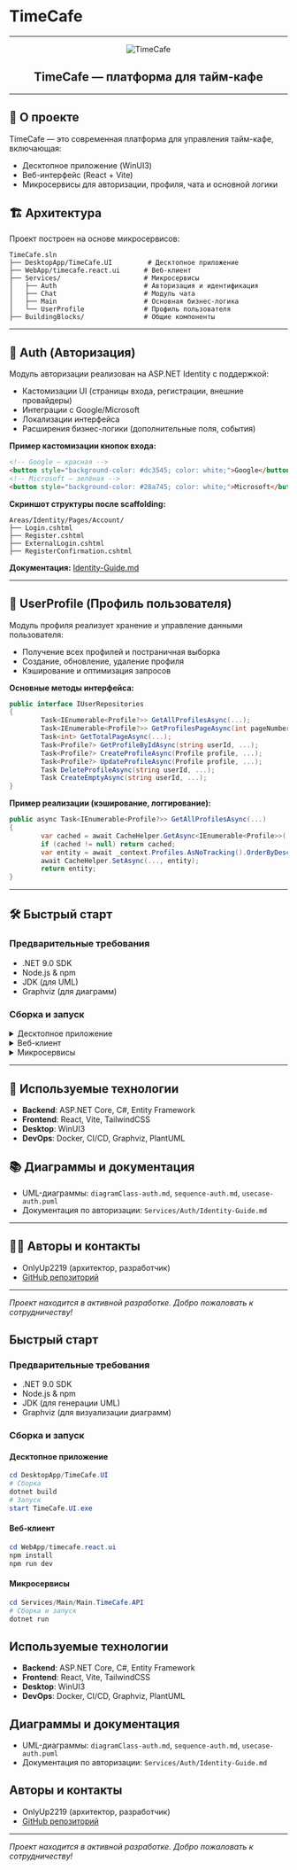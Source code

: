 # TimeCafe

---

<div align="center">
	<img src="https://img.shields.io/badge/TimeCafe-%F0%9F%8D%B5%20%F0%9F%8C%B1%20%F0%9F%91%A8%F0%9F%8F%BB%F0%9F%8F%92-blue" alt="TimeCafe" />
	<h2>TimeCafe — платформа для тайм-кафе</h2>
</div>

---

## 🚀 О проекте

TimeCafe — это современная платформа для управления тайм-кафе, включающая:

- Десктопное приложение (WinUI3)
- Веб-интерфейс (React + Vite)
- Микросервисы для авторизации, профиля, чата и основной логики

## 🏗️ Архитектура

Проект построен на основе микросервисов:

```text
TimeCafe.sln
├── DesktopApp/TimeCafe.UI         # Десктопное приложение
├── WebApp/timecafe.react.ui      # Веб-клиент
├── Services/                     # Микросервисы
│   ├── Auth                      # Авторизация и идентификация
│   ├── Chat                      # Модуль чата
│   ├── Main                      # Основная бизнес-логика
│   └── UserProfile               # Профиль пользователя
├── BuildingBlocks/               # Общие компоненты
```

---

## 🔐 Auth (Авторизация)

Модуль авторизации реализован на ASP.NET Identity с поддержкой:

- Кастомизации UI (страницы входа, регистрации, внешние провайдеры)
- Интеграции с Google/Microsoft
- Локализации интерфейса
- Расширения бизнес-логики (дополнительные поля, события)

**Пример кастомизации кнопок входа:**

```html
<!-- Google — красная -->
<button style="background-color: #dc3545; color: white;">Google</button>
<!-- Microsoft — зелёная -->
<button style="background-color: #28a745; color: white;">Microsoft</button>
```

**Скриншот структуры после scaffolding:**

```text
Areas/Identity/Pages/Account/
├── Login.cshtml
├── Register.cshtml
├── ExternalLogin.cshtml
├── RegisterConfirmation.cshtml
```

**Документация:** [Identity-Guide.md](Services/Auth/Identity-Guide.md)

---

## 👤 UserProfile (Профиль пользователя)

Модуль профиля реализует хранение и управление данными пользователя:

- Получение всех профилей и постраничная выборка
- Создание, обновление, удаление профиля
- Кэширование и оптимизация запросов

**Основные методы интерфейса:**

```csharp
public interface IUserRepositories
{
		Task<IEnumerable<Profile?>> GetAllProfilesAsync(...);
		Task<IEnumerable<Profile?>> GetProfilesPageAsync(int pageNumber, int pageSize, ...);
		Task<int> GetTotalPageAsync(...);
		Task<Profile?> GetProfileByIdAsync(string userId, ...);
		Task<Profile?> CreateProfileAsync(Profile profile, ...);
		Task<Profile?> UpdateProfileAsync(Profile profile, ...);
		Task DeleteProfileAsync(string userId, ...);
		Task CreateEmptyAsync(string userId, ...);
}
```

**Пример реализации (кэширование, логгирование):**

```csharp
public async Task<IEnumerable<Profile?>> GetAllProfilesAsync(...)
{
		var cached = await CacheHelper.GetAsync<IEnumerable<Profile>>(...);
		if (cached != null) return cached;
		var entity = await _context.Profiles.AsNoTracking().OrderByDescending(c => c.CreatedAt).ToListAsync(...);
		await CacheHelper.SetAsync(..., entity);
		return entity;
}
```

---

## 🛠️ Быстрый старт

### Предварительные требования

- .NET 9.0 SDK
- Node.js & npm
- JDK (для UML)
- Graphviz (для диаграмм)

### Сборка и запуск

<details>
<summary>Десктопное приложение</summary>

```powershell
cd DesktopApp/TimeCafe.UI
dotnet build
start TimeCafe.UI.exe
```

</details>

<details>
<summary>Веб-клиент</summary>

```powershell
cd WebApp/timecafe.react.ui
npm install
npm run dev
```

</details>

<details>
<summary>Микросервисы</summary>

```powershell
cd Services/Main/Main.TimeCafe.API
dotnet run
```

</details>

---

## 🧩 Используемые технологии

- **Backend**: ASP.NET Core, C#, Entity Framework
- **Frontend**: React, Vite, TailwindCSS
- **Desktop**: WinUI3
- **DevOps**: Docker, CI/CD, Graphviz, PlantUML

## 📚 Диаграммы и документация

- UML-диаграммы: `diagramClass-auth.md`, `sequence-auth.md`, `usecase-auth.puml`
- Документация по авторизации: `Services/Auth/Identity-Guide.md`

---

## 👨‍💻 Авторы и контакты

- OnlyUp2219 (архитектор, разработчик)
- [GitHub репозиторий](https://github.com/OnlyUp2219/TimeCafeWinUI3)

---

_Проект находится в активной разработке. Добро пожаловать к сотрудничеству!_

## Быстрый старт

### Предварительные требования

- .NET 9.0 SDK
- Node.js & npm
- JDK (для генерации UML)
- Graphviz (для визуализации диаграмм)

### Сборка и запуск

#### Десктопное приложение

```powershell
cd DesktopApp/TimeCafe.UI
# Сборка
dotnet build
# Запуск
start TimeCafe.UI.exe
```

#### Веб-клиент

```powershell
cd WebApp/timecafe.react.ui
npm install
npm run dev
```

#### Микросервисы

```powershell
cd Services/Main/Main.TimeCafe.API
# Сборка и запуск
dotnet run
```

## Используемые технологии

- **Backend**: ASP.NET Core, C#, Entity Framework
- **Frontend**: React, Vite, TailwindCSS
- **Desktop**: WinUI3
- **DevOps**: Docker, CI/CD, Graphviz, PlantUML

## Диаграммы и документация

- UML-диаграммы: `diagramClass-auth.md`, `sequence-auth.md`, `usecase-auth.puml`
- Документация по авторизации: `Services/Auth/Identity-Guide.md`

## Авторы и контакты

- OnlyUp2219 (архитектор, разработчик)
- [GitHub репозиторий](https://github.com/OnlyUp2219/TimeCafeWinUI3)

---

_Проект находится в активной разработке. Добро пожаловать к сотрудничеству!_
